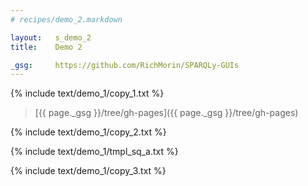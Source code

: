 ```yaml
---
# recipes/demo_2.markdown

layout:   s_demo_2
title:    Demo 2

_gsg:     https://github.com/RichMorin/SPARQLy-GUIs
---
```


{% include text/demo_1/copy_1.txt %}

> [{{ page._gsg }}/tree/gh-pages]({{ page._gsg }}/tree/gh-pages)

{% include text/demo_1/copy_2.txt %}

{% include text/demo_1/tmpl_sq_a.txt %}

{% include text/demo_1/copy_3.txt %}
